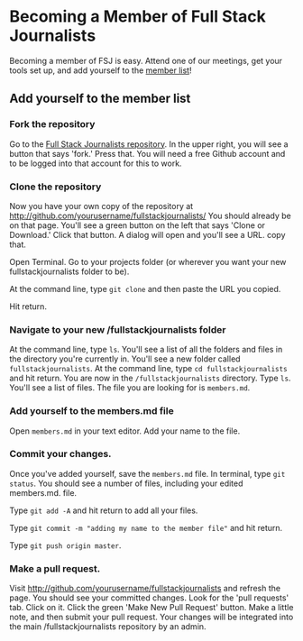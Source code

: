 # Becoming a Member of Full Stack Journalists

Becoming a member of FSJ is easy. Attend one of our meetings, get your tools set up, and add yourself to the [member list](members.md)!

## Add yourself to the member list

### Fork the repository

Go to the [Full Stack Journalists repository](https://github.com/fullstackjournalists/fullstackjournalists). In the upper right, you will see a button that says 'fork.' Press that. You will need a free Github account and to be logged into that account for this to work.

### Clone the repository

Now you have your own copy of the repository at http://github.com/yourusername/fullstackjournalists/  You should already be on that page. You'll see a green button on the left that says 'Clone or Download.' Click that button. A dialog will open and you'll see a URL. copy that.

Open Terminal. Go to your projects folder (or wherever you want your new fullstackjournalists folder to be).

At the command line, type `git clone` and then paste the URL you copied.

Hit return.

### Navigate to your new /fullstackjournalists folder

At the command line, type `ls`. You'll see a list of all the folders and files in the directory you're currently in. You'll see a new folder called `fullstackjournalists`. At the command line, type `cd fullstackjournalists` and hit return. You are now in the `/fullstackjournalists` directory. Type `ls`. You'll see a list of files. The file you are looking for is `members.md`.

### Add yourself to the members.md file

Open `members.md` in your text editor. Add your name to the file.

### Commit your changes.

Once you've added yourself, save the `members.md` file. In terminal, type `git status`.
You should see a number of files, including your edited members.md. file.

Type `git add -A` and hit return to add all your files.

Type `git commit -m "adding my name to the member file"` and hit return.

Type `git push origin master`.


### Make a pull request.

Visit http://github.com/yourusername/fullstackjournalists and refresh the page. You should see your committed changes.  Look for the 'pull requests' tab. Click on it. Click the green 'Make New Pull Request' button. Make a little note, and then submit your pull request. Your changes will be integrated into the main /fullstackjournalists repository by an admin. 
